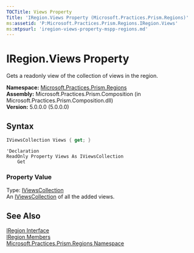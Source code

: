 ```yaml
---
TOCTitle: Views Property
Title: 'IRegion.Views Property (Microsoft.Practices.Prism.Regions)'
ms:assetid: 'P:Microsoft.Practices.Prism.Regions.IRegion.Views'
ms:mtpsurl: 'iregion-views-property-mspp-regions.md'
---
```


# IRegion.Views Property

Gets a readonly view of the collection of views in the region.

**Namespace:** [Microsoft.Practices.Prism.Regions](/patterns-practices/reference/mspp-regions-namespace)  
**Assembly:** Microsoft.Practices.Prism.Composition (in Microsoft.Practices.Prism.Composition.dll)  
**Version:** 5.0.0.0 (5.0.0.0)

## Syntax

```C#
IViewsCollection Views { get; }
```

```VB
'Declaration
ReadOnly Property Views As IViewsCollection
	Get
```

### Property Value

Type: [IViewsCollection](/patterns-practices/reference/iviewscollection-interface-mspp-regions)  
An [IViewsCollection](/patterns-practices/reference/iviewscollection-interface-mspp-regions) of all the added views.

## See Also

[IRegion Interface](/patterns-practices/reference/iregion-interface-mspp-regions)  
[IRegion Members](/patterns-practices/reference/iregion-members-mspp-regions)  
[Microsoft.Practices.Prism.Regions Namespace](/patterns-practices/reference/mspp-regions-namespace)  